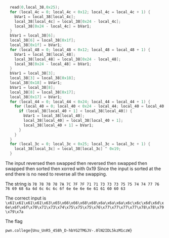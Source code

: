 ```c 
  read(0,local_38,0x25);
  for (local_4c = 0; local_4c < 0x12; local_4c = local_4c + 1) {
    bVar1 = local_38[local_4c];
    local_38[local_4c] = local_38[0x24 - local_4c];
    local_38[0x24 - local_4c] = bVar1;
  }
  bVar1 = local_38[6];
  local_38[6] = local_38[0x1f];
  local_38[0x1f] = bVar1;
  for (local_48 = 0; local_48 < 0x12; local_48 = local_48 + 1) {
    bVar1 = local_38[local_48];
    local_38[local_48] = local_38[0x24 - local_48];
    local_38[0x24 - local_48] = bVar1;
  }
  bVar1 = local_38[3];
  local_38[3] = local_38[0x18];
  local_38[0x18] = bVar1;
  bVar1 = local_38[8];
  local_38[8] = local_38[0x17];
  local_38[0x17] = bVar1;
  for (local_44 = 0; local_44 < 0x24; local_44 = local_44 + 1) {
    for (local_40 = 0; local_40 < 0x24 - local_44; local_40 = local_40 + 1) {
      if (local_38[local_40 + 1] < local_38[local_40]) {
        bVar1 = local_38[local_40];
        local_38[local_40] = local_38[local_40 + 1];
        local_38[local_40 + 1] = bVar1;
      }
    }
  }
  for (local_3c = 0; local_3c < 0x25; local_3c = local_3c + 1) {
    local_38[local_3c] = local_38[local_3c] ^ 0x19;
  }
```

The input reversed then swapped then reversed then swapped then swapped then sorted then xorred with 0x19 
Since the input is sorted at the end there is no need to reverse all the swapping. 

The string is `78 78 78 78 7A 7C 7F 7F 71 71 73 73 73 75 75 74 74 77 76 76 69 68 6a 6d 6c 6c 6c 6f 6e 6e 6e 6e 61 61 60 60 63`

The correct input is `\x61\x61\x61\x61\x63\x65\x66\x66\x68\x68\x6a\x6a\x6a\x6c\x6c\x6d\x6d\x6e\x6f\x6f\x70\x71\x73\x74\x75\x75\x75\x76\x77\x77\x77\x77\x78\x78\x79\x79\x7a`

The flag 

    pwn.college{Unu_UnR5_458h_D-hbYG2TMGJV-.0lN2IDL5kzM1czW}
